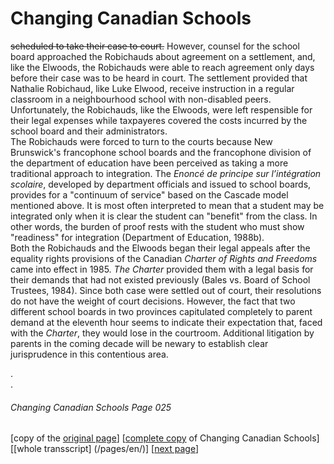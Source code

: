 # Changing Canadian Schools
~~scheduled to take their case to court.~~ However, counsel for the
school board approached the Robichauds about agreement on
a settlement, and, like the Elwoods, the Robichauds were able
to reach agreement only days before their case was to be heard
in court. The settlement provided that Nathalie Robichaud,
like Luke Elwood, receive instruction in a regular classroom in
a neighbourhood school with non-disabled peers. Unfortunately, 
the Robichauds, like the Elwoods, were left respensible for 
their legal expenses while taxpayeres covered the costs
incurred by the school board and their administrators.  
The Robichauds were forced to turn to the courts because
New Brunswick's francophone school boards and the
francophone division of the department of education have been
perceived as taking a more traditional approach to integration.
The *Enoncé de principe sur l’intégration scolaire*, developed by
department officials and issued to school boards,
provides for a "continuum of service" based on the Cascade
model mentioned above. It is most often interpreted to mean
that a student may be integrated only when it is clear the
student can "benefit" from the class. In other words, the
burden of proof rests with the student who must show "readiness"
for integration (Department of Education, 1988b).  
Both the Robichauds and the Elwoods began their legal
appeals after the equality rights provisions of the Canadian
*Charter of Rights and Freedoms* came into effect in 1985. *The
Charter* provided them with a legal basis for their demands
that had not existed previously (Bales vs. Board of School
Trustees, 1984). Since both case were settled out of court,
their resolutions do not have the weight of court decisions.
However, the fact that two different school boards in two
provinces capitulated completely to parent demand at the
eleventh hour seems to indicate their expectation that, faced
with the *Charter*, they would lose in the courtroom. Additional
litigation by parents in the coming decade will be newary to
establish clear jurisprudence in this contentious area.

.  
.  

###### Changing Canadian Schools Page 025

[copy of the [original page](/copies-from-original/CCS025.png)]
[[complete copy](/copies-from-original/BestCopy_Changing_Canadian_Schools_Perspectives_on_Disability_and_Inclusion.pdf) of Changing Canadian Schools]
[[whole transscript] (/pages/en/)]
[[next page](Changing_Canadian_Schools-026)]

